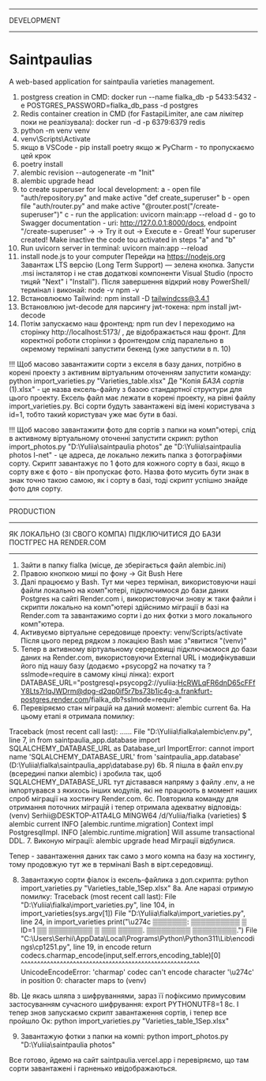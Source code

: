 ___________
DEVELOPMENT
___________

# Saintpaulias
A web-based application for saintpaulia varieties management.

1) postgress creation in CMD:
   docker run --name fialka_db -p 5433:5432 -e POSTGRES_PASSWORD=fialka_db_pass -d postgres
2) Redis container creation in CMD (for FastapiLimiter, але сам лімітер поки не реалізувала):
   docker run -d -p 6379:6379 redis
3) python -m venv venv
4) venv\Scripts\Activate
5) якщо в VSCode - pip install poetry 
   якщо ж PyCharm - то пропускаємо цей крок
6) poetry install
7) alembic revision --autogenerate -m "Init"
8) alembic upgrade head
9) to create superuser for local development: 
a - open file "auth/repository.py" and make  active "def create_superuser"
b - open file "auth/router.py" and make  active "@router.post("/create-superuser")"
c - run the application: uvicorn main:app --reload
d - go to Swagger documentation - uri: http://127.0.0.1:8000/docs, endpoint "/create-superuser" ->
   -> Try it out -> Execute
e - Great! Your superuser created! Make inactive the code tou activated in steps "a" and "b"
10) Run uvicorn server in terminal: 
uvicorn main:app --reload
11) install node.js to your computer
Перейди на https://nodejs.org
Завантаж LTS версію (Long Term Support) — зелена кнопка.
Запусти .msi інсталятор і не став додаткові компоненти Visual Studio (просто тицяй "Next" і "Install").
Після завершення відкрий нову PowerShell/термінал і виконай:
node -v
npm -v
12) Встановлюємо Tailwind:
npm install -D tailwindcss@3.4.1
13) Встановлюю jwt-decode для парсингу jwt-токена:
npm install jwt-decode
14) Потім запускаємо наш фронтенд: npm run dev
І переходимо на сторінку http://localhost:5173/ , де відображається наш фронт.
Для коректної роботи сторінки з фронтендом слід паралельно в окремому терміналі запустити бекенд (уже запустили в п. 10) 



!!! Щоб масово завантажити сорти з екселя в базу даних, потрібно в корені проекту з активним віртуальним оточенням 
запустити команду:
python import_varieties.py "Varieties_table.xlsx"
Де "Копія _БАЗА сортів_ (1).xlsx" - це назва ексель-файлу з базою стандартної структури для цього проекту. 
Ексель файл має лежати в корені проекту, на рівні файлу import_varieties.py.
Всі сорти будуть завантажені від імені користувача з id=1, тобто такий користувач уже має бути в базі.

!!! Щоб масово завантажити фото для сортів з папки на комп"ютері, слід в активному віртуальному оточенні запустити 
скрикп:
python import_photos.py "D:\Yuliia\saintpaulia photos"
де "D:\Yuliia\saintpaulia photos I-net" - це адреса, де локально лежить папка з фотографіями сорту.
Скрипт завантажує по 1 фото для кожного сорту в базі, якщо в сорту вже є фото - він пропускає фото.
Назва фото мусить бути знак в знак точно такою самою, як і сорту в базі, тоді скрипт успішно знайде фото для сорту.




__________
PRODUCTION
__________
ЯК ЛОКАЛЬНО (ЗІ СВОГО КОМПА) ПІДКЛЮЧИТИСЯ ДО БАЗИ ПОСТГРЕС НА RENDER.COM
________________________________________________________________________

1. Зайти в папку fialka (місце, де зберігається файл alembic.ini)
2. Правою кнопкою миші по фону -> Git Bush Here
3. Далі працюємо у Bash. Тут ми через термінал, використовуючи наші файли локально на комп"ютері, 
   підключимося до бази даних Postgres на сайті Render.com і, використовуючи знову ж таки файли і скрипти 
   локально на комп"ютері здійснимо міграції в базі на Render.com та завантажимо сорти і до них фотки з мого локального комп"ютера.
4. Активуємо віртуальне середовище проекту:
   venv/Scripts/activate
   Після цього перед рядком з локацією Bash має з"явитися "(venv)"
5. Тепер в активному віртуальному середовищі підключаємося до бази даних на Render.com, використовуючи External URL і модифікувавши його під нашу базу 
   (додаємо +psycopg2 на початку та ?sslmode=require в самому кінці лінка):
   export DATABASE_URL="postgresql+psycopg2://yuliia:HcRWLqFR6dnD65cFFfY8Lts7rIqJWDrm@dpg-d2qp0if5r7bs73b1ic4g-a.frankfurt-postgres.render.com/fialka_db?sslmode=require"
6. Перевіряємо стан міграцій на даний момент:
   alembic current
6a. На цьому етапі я отримала помилку:

Traceback (most recent call last):
......
  File "D:\Yuliia\fialka\alembic\env.py", line 7, in <module>
    from saintpaulia_app.database import SQLALCHEMY_DATABASE_URL as Database_url
ImportError: cannot import name 'SQLALCHEMY_DATABASE_URL' from 'saintpaulia_app.database' (D:\Yuliia\fialka\saintpaulia_app\database.py)
6b. Я пішла в файл env.py (всередині папки alembic) і зробила так, щоб SQLALCHEMY_DATABASE_URL тут діставався напряму з файлу .env, 
а не імпортувався з якихось інших модулів, які не працюють в момент наших спроб міграції на хостингу Render.com.
6c. Повторила команду для отримання поточних міграцій і тепер отримала адекватну відповідь:
   (venv)
   Serhii@DESKTOP-A1TA4LG MINGW64 /d/Yuliia/fialka (varieties)
   $ alembic current
   INFO  [alembic.runtime.migration] Context impl PostgresqlImpl.
   INFO  [alembic.runtime.migration] Will assume transactional DDL.
7. Виконую міграції:
   alembic upgrade head
   Міграції відбулися.

Тепер - завантаження даних так само з мого компа на базу на хостингу, тому продовжую тут же в терміналі Bash в вірт.середовищі.

8. Завантажую сорти фіалок із ексель-файлика з доп.скрипта:
   python import_varieties.py "Varieties_table_1Sep.xlsx"
8a. Але наразі отримую помилку:
Traceback (most recent call last):
  File "D:\Yuliia\fialka\import_varieties.py", line 104, in <module>
    import_varieties(sys.argv[1])
  File "D:\Yuliia\fialka\import_varieties.py", line 24, in import_varieties
    print("\u274c ▒▒▒▒▒▒▒: ▒▒▒▒▒▒▒▒▒▒ ▒ ID=1 ▒▒ ▒▒▒▒▒▒▒▒▒ ▒ ▒▒▒ ▒▒▒▒▒. ▒▒▒▒▒▒▒▒▒ ▒▒▒▒▒▒▒▒▒.")
  File "C:\Users\Serhii\AppData\Local\Programs\Python\Python311\Lib\encodings\cp1251.py", line 19, in encode
    return codecs.charmap_encode(input,self.errors,encoding_table)[0]
           ^^^^^^^^^^^^^^^^^^^^^^^^^^^^^^^^^^^^^^^^^^^^^^^^^^^^^^^
UnicodeEncodeError: 'charmap' codec can't encode character '\u274c' in position 0: character maps to <undefined>
(venv)

8b. Це якась шляпа з шифруваннями, зараз її пофіксимо примусовим застосуванням сучасного шифрування:
   export PYTHONUTF8=1
8c. І тепер знов запускаємо скрипт завантаження сортів, і тепер все пройшло Ок:
   python import_varieties.py "Varieties_table_1Sep.xlsx"

9. Завантажую фотки з папки на компі:
   python import_photos.py "D:\Yuliia\saintpaulia photos"

Все готово, йдемо на сайт saintpaulia.vercel.app і перевіряємо, що там сорти завантажені і гарненько ивідображаються. 

